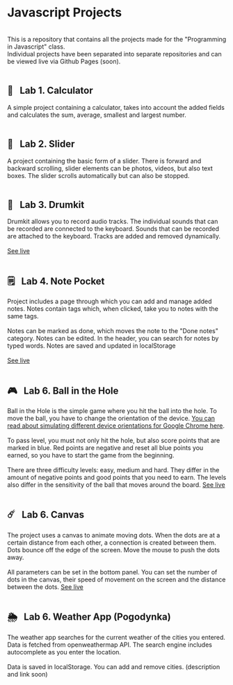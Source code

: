 <br />

# Javascript Projects
<br />
This is a repository that contains all the projects made for the "Programming in Javascript" class. <br />
Individual projects have been separated into separate repositories and can be viewed live via Github Pages (soon).
<br />
<br />

## 🧮&nbsp;&nbsp;&nbsp;Lab 1. Calculator 

A simple project containing a calculator, takes into account the added fields and calculates the sum, average, smallest and largest number.
<br />
<br />
## 📸&nbsp;&nbsp;&nbsp;Lab 2. Slider 

A project containing the basic form of a slider. There is forward and backward scrolling, slider elements can be photos, videos, but also text boxes.
The slider scrolls automatically but can also be stopped.
<br />
<br />
## 🥁&nbsp;&nbsp;&nbsp;Lab 3. Drumkit 

Drumkit allows you to record audio tracks. The individual sounds that can be recorded are connected to the keyboard. Sounds that can be recorded are attached to the keyboard. Tracks are added and removed dynamically.
<br />
<br />
[See live](https://juleenek.github.io/Drumkit/)
<br />
<br />
## 🗒&nbsp;&nbsp;&nbsp;Lab 4. Note Pocket 

Project includes a page through which you can add and manage added notes. Notes contain tags which, when clicked, take you to notes with the same tags. <br /><br />Notes can be marked as done, which moves the note to the "Done notes" category. Notes can be edited. In the header, you can search for notes by typed words. Notes are saved and updated in localStorage
<br />
<br />
[See live](https://juleenek.github.io/NotePocket/)
<br />
<br />
## 🎮&nbsp;&nbsp;&nbsp;Lab 6. Ball in the Hole

Ball in the Hole is the simple game where you hit the ball into the hole. To move the ball, you have to change the orientation of the device. [You can read about simulating different device orientations for Google Chrome here](https://developer.chrome.com/docs/devtools/sensors/#orientation). <br /><br /> To pass  level, you must not only hit the hole, but also score points that are marked in blue. Red points are negative and reset all blue points you earned, so you have to start the game from the beginning. <br /><br />There are three difficulty levels: easy, medium and hard. They differ in the amount of negative points and good points that you need to earn. The levels also differ in the sensitivity of the ball that moves around the board.
[See live](https://juleenek.github.io/Ball-in-the-hole/)
<br />
<br />
## ☄️&nbsp;&nbsp;&nbsp;Lab 6. Canvas 
The project uses a canvas to animate moving dots. When the dots are at a certain distance from each other, a connection is created between them. Dots bounce off the edge of the screen. Move the mouse to push the dots away. <br /><br />
All parameters can be set in the bottom panel. You can set the number of dots in the canvas, their speed of movement on the screen and the distance between the dots.
[See live](https://juleenek.github.io/Canvas-dots/)
<br />
<br />
## 🌦&nbsp;&nbsp;&nbsp;Lab 6. Weather App (Pogodynka)
The weather app searches for the current weather of the cities you entered. Data is fetched from openweathermap API. The search engine includes autocomplete as you enter the location. <br /><br /> Data is saved in localStorage. You can add and remove cities.
(description and link soon)
